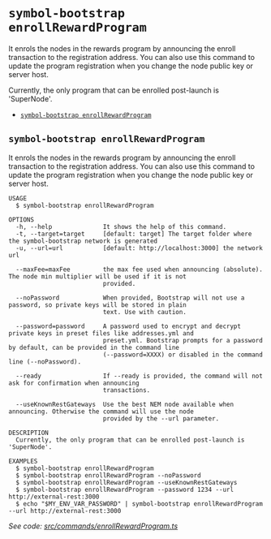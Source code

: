 `symbol-bootstrap enrollRewardProgram`
======================================

It enrols the nodes in the rewards program by announcing the enroll transaction to the registration address.  You can also use this command to update the program registration when you change the node public key or server host.

Currently, the only program that can be enrolled post-launch is 'SuperNode'.

* [`symbol-bootstrap enrollRewardProgram`](#symbol-bootstrap-enrollrewardprogram)

## `symbol-bootstrap enrollRewardProgram`

It enrols the nodes in the rewards program by announcing the enroll transaction to the registration address.  You can also use this command to update the program registration when you change the node public key or server host.

```
USAGE
  $ symbol-bootstrap enrollRewardProgram

OPTIONS
  -h, --help              It shows the help of this command.
  -t, --target=target     [default: target] The target folder where the symbol-bootstrap network is generated
  -u, --url=url           [default: http://localhost:3000] the network url

  --maxFee=maxFee         the max fee used when announcing (absolute). The node min multiplier will be used if it is not
                          provided.

  --noPassword            When provided, Bootstrap will not use a password, so private keys will be stored in plain
                          text. Use with caution.

  --password=password     A password used to encrypt and decrypt private keys in preset files like addresses.yml and
                          preset.yml. Bootstrap prompts for a password by default, can be provided in the command line
                          (--password=XXXX) or disabled in the command line (--noPassword).

  --ready                 If --ready is provided, the command will not ask for confirmation when announcing
                          transactions.

  --useKnownRestGateways  Use the best NEM node available when announcing. Otherwise the command will use the node
                          provided by the --url parameter.

DESCRIPTION
  Currently, the only program that can be enrolled post-launch is 'SuperNode'.

EXAMPLES
  $ symbol-bootstrap enrollRewardProgram
  $ symbol-bootstrap enrollRewardProgram --noPassword
  $ symbol-bootstrap enrollRewardProgram --useKnownRestGateways
  $ symbol-bootstrap enrollRewardProgram --password 1234 --url http://external-rest:3000
  $ echo "$MY_ENV_VAR_PASSWORD" | symbol-bootstrap enrollRewardProgram --url http://external-rest:3000
```

_See code: [src/commands/enrollRewardProgram.ts](https://github.com/nemtech/symbol-bootstrap/blob/v1.0.4/src/commands/enrollRewardProgram.ts)_
